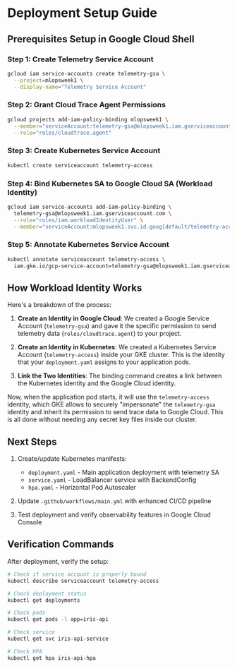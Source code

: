 # Deployment Setup Guide

## Prerequisites Setup in Google Cloud Shell

### Step 1: Create Telemetry Service Account
```bash
gcloud iam service-accounts create telemetry-gsa \
  --project=mlopsweek1 \
  --display-name="Telemetry Service Account"
```

### Step 2: Grant Cloud Trace Agent Permissions
```bash
gcloud projects add-iam-policy-binding mlopsweek1 \
  --member="serviceAccount:telemetry-gsa@mlopsweek1.iam.gserviceaccount.com" \
  --role="roles/cloudtrace.agent"
```

### Step 3: Create Kubernetes Service Account
```bash
kubectl create serviceaccount telemetry-access
```

### Step 4: Bind Kubernetes SA to Google Cloud SA (Workload Identity)
```bash
gcloud iam service-accounts add-iam-policy-binding \
  telemetry-gsa@mlopsweek1.iam.gserviceaccount.com \
  --role="roles/iam.workloadIdentityUser" \
  --member="serviceAccount:mlopsweek1.svc.id.goog[default/telemetry-access]"
```

### Step 5: Annotate Kubernetes Service Account
```bash
kubectl annotate serviceaccount telemetry-access \
  iam.gke.io/gcp-service-account=telemetry-gsa@mlopsweek1.iam.gserviceaccount.com
```

## How Workload Identity Works

Here's a breakdown of the process:

1. **Create an Identity in Google Cloud**: We created a Google Service Account (`telemetry-gsa`) and gave it the specific permission to send telemetry data (`roles/cloudtrace.agent`) to your project.

2. **Create an Identity in Kubernetes**: We created a Kubernetes Service Account (`telemetry-access`) inside your GKE cluster. This is the identity that your `deployment.yaml` assigns to your application pods.

3. **Link the Two Identities**: The binding command creates a link between the Kubernetes identity and the Google Cloud identity.

Now, when the application pod starts, it will use the `telemetry-access` identity, which GKE allows to securely "impersonate" the `telemetry-gsa` identity and inherit its permission to send trace data to Google Cloud. This is all done without needing any secret key files inside our cluster.

## Next Steps

1. Create/update Kubernetes manifests:
   - `deployment.yaml` - Main application deployment with telemetry SA
   - `service.yaml` - LoadBalancer service with BackendConfig
   - `hpa.yaml` - Horizontal Pod Autoscaler

2. Update `.github/workflows/main.yml` with enhanced CI/CD pipeline

3. Test deployment and verify observability features in Google Cloud Console

## Verification Commands

After deployment, verify the setup:

```bash
# Check if service account is properly bound
kubectl describe serviceaccount telemetry-access

# Check deployment status
kubectl get deployments

# Check pods
kubectl get pods -l app=iris-api

# Check service
kubectl get svc iris-api-service

# Check HPA
kubectl get hpa iris-api-hpa
```

